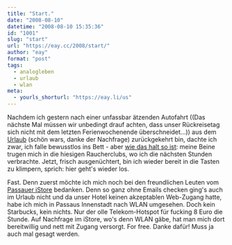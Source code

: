 ```yaml
---
title: "Start."
date: "2008-08-10"
datetime: "2008-08-10 15:35:36"
id: "1001"
slug: "start"
url: "https://eay.cc/2008/start/"
author: "eay"
format: "post"
tags:
  - analogleben
  - urlaub
  - wlan
meta:
  - yourls_shorturl: "https://eay.li/us"
---
```


Nachdem ich gestern nach einer unfassbar ätzenden Autofahrt ((Das nächste Mal müssen wir unbedingt drauf achten, dass unser Rückreisetag sich nicht mit dem letzten Ferienwochenende überschneidet...)) aus dem [Urlaub](//eay.cc/2008/pause/) (schön wars, danke der Nachfrage) zurückgekehrt bin, dachte ich zwar, ich falle bewusstlos ins Bett - aber [wie das halt so ist](//eay.cc/2008/select/): meine Beine trugen mich in die hiesigen Raucherclubs, wo ich die nächsten Stunden verbrachte. Jetzt, frisch ausgenüchtert, bin ich wieder bereit in die Tasten zu klimpern, sprich: hier geht's wieder los.

Fast. Denn zuerst möchte ich mich noch bei den freundlichen Leuten vom [Passauer iStore](http://www.istore.cc/) bedanken. Denn so ganz ohne Emails checken ging's auch im Urlaub nicht und da unser Hotel keinen akzeptablen Web-Zugang hatte, habe ich mich in Passaus Innenstadt nach WLAN umgesehen. Doch kein Starbucks, kein nichts. Nur der olle Telekom-Hotspot für fucking 8 Euro die Stunde. Auf Nachfrage im iStore, wo's denn WLAN gäbe, hat man mich dort bereitwillig und nett mit Zugang versorgt. For free. Danke dafür! Muss ja auch mal gesagt werden.
